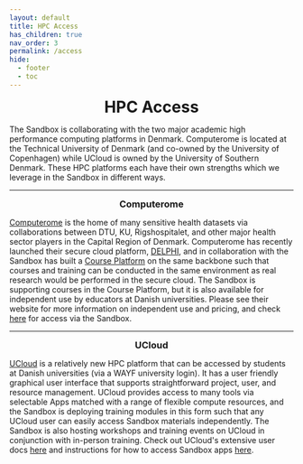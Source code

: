 ```yaml
---
layout: default
title: HPC Access
has_children: true
nav_order: 3
permalink: /access
hide:
  - footer
  - toc
---
```


<h1 align="center" style="margin:0px">HPC Access</h1>

The Sandbox is collaborating with the two major academic high performance computing platforms in Denmark. Computerome is located at the Technical University of Denmark (and co-owned by the University of Copenhagen) while UCloud is owned by the University of Southern Denmark. These HPC platforms each have their own strengths which we leverage in the Sandbox in different ways.

---

<h3 align="center" style="margin:0px">Computerome</h3>

[Computerome](https://computerome.dk/) is the home of many sensitive health datasets via collaborations between DTU, KU, Rigshospitalet, and other major health sector players in the Capital Region of Denmark. Computerome has recently launched their secure cloud platform, [DELPHI](https://computerome.dk/solutions/delphi), and in collaboration with the Sandbox has built a [Course Platform](https://computerome.dk/solutions/course-platform) on the same backbone such that courses and training can be conducted in the same environment as real research would be performed in the secure cloud. The Sandbox is supporting courses in the Course Platform, but it is also available for independent use by educators at Danish universities. Please see their website for more information on independent use and pricing, and check [here](https://hds-sandbox.github.io/access/Computerome.html) for access via the Sandbox. 

--- 

<h3 align="center" style="margin:0px">UCloud</h3>

[UCloud](https://cloud.sdu.dk/app/login) is a relatively new HPC platform that can be accessed by students at Danish universities (via a WAYF university login). It has a user friendly graphical user interface that supports straightforward project, user, and resource management. UCloud provides access to many tools via selectable Apps matched with a range of flexible compute resources, and the Sandbox is deploying training modules in this form such that any UCloud user can easily access Sandbox materials independently. The Sandbox is also hosting workshops and training events on UCloud in conjunction with in-person training. Check out UCloud's extensive user docs [here](https://docs.cloud.sdu.dk/index.html) and instructions for how to access Sandbox apps [here](https://hds-sandbox.github.io/access/UCloud.html).


